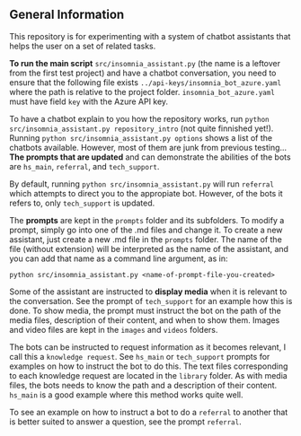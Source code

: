 ## General Information
This repository is for experimenting with a system of chatbot assistants that helps the user on a set of related tasks. 

**To run the main script** `src/insomnia_assistant.py` (the name is a leftover from the first test project) and have a chatbot conversation, you need to ensure that the following file exists `../api-keys/insomnia_bot_azure.yaml` where the path is relative to the project folder. `insomnia_bot_azure.yaml` must have field `key` with the Azure API key.

To have a chatbot explain to you how the repository works, run `python src/insomnia_assistant.py repository_intro` (not
quite finnished yet!). Running `python src/insomnia_assistant.py options` shows a list of the chatbots available.
However, most of them are junk from previous testing... **The prompts that are updated** and can demonstrate the abilities of the
bots are `hs_main`, `referral`, and `tech_support`.

By default, running `python src/insomnia_assistant.py` will run `referral` which attempts to direct you to the appropiate bot. However, of the bots it refers to, only `tech_support` is updated.

The **prompts** are kept in the `prompts` folder and its subfolders. To modify a prompt, simply go into one of the .md files
and change it. To create a new assistant, just create a new .md file in the `prompts` folder. The name of the file
(without extension) will be interpreted as the name of the assistant, and you can add that name as a command line argument, as in:

`python src/insomnia_assistant.py <name-of-prompt-file-you-created>`

Some of the assistant are instructed to **display media** when it is relevant to the conversation. See the prompt of
`tech_support` for an example how this is done. To show media, the prompt must instruct the bot on the path of the media
files, description of their content, and when to show them. Images and video files are kept in the `images` and `videos`
folders.

The bots can be instructed to request information as it becomes relevant, I call this a `knowledge request`. See
`hs_main` or `tech_support` prompts for examples on how to instruct the bot to do this. The text files corresponding to
each knowledge request are located in the `library` folder. As with media files, the bots needs to know the path and a
description of their content. `hs_main` is a good example where this method works quite well.

To see an example on how to instruct a bot to do a `referral` to another that is better suited to answer a question, see the prompt `referral`.


